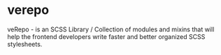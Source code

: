 verepo
======

veRepo - is an SCSS Library / Collection of modules and mixins that will help the frontend developers write faster and better organized SCSS stylesheets.
